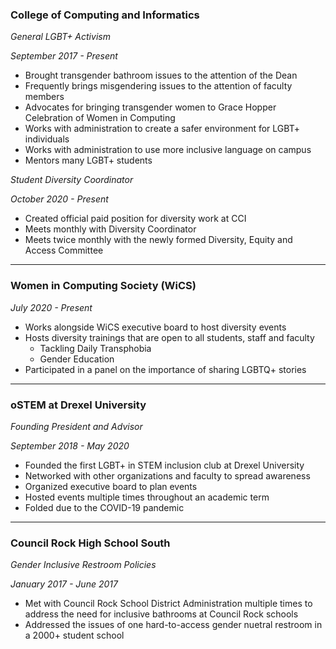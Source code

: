 <h3 class="pr">College of Computing and Informatics</h3>

_General LGBT+ Activism_

_September 2017 - Present_

* Brought transgender bathroom issues to the attention of the Dean
* Frequently brings misgendering issues to the attention of faculty members
* Advocates for bringing transgender women to Grace Hopper Celebration of Women
	in Computing
* Works with administration to create a safer environment for LGBT+ individuals
* Works with administration to use more inclusive language on campus
* Mentors many LGBT+ students

_Student Diversity Coordinator_

_October 2020 - Present_

* Created official paid position for diversity work at CCI
* Meets monthly with Diversity Coordinator
* Meets twice monthly with the newly formed Diversity, Equity and Access 
	Committee

---

<h3 class="po">Women in Computing Society (WiCS)</h3>

_July 2020 - Present_

* Works alongside WiCS executive board to host diversity events
* Hosts diversity trainings that are open to all students, staff and faculty
	* Tackling Daily Transphobia
	* Gender Education
* Participated in a panel on the importance of sharing LGBTQ+ stories

---

<h3 class="py">oSTEM at Drexel University</h3>

_Founding President and Advisor_

_September 2018 - May 2020_

* Founded the first LGBT+ in STEM inclusion club at Drexel University
* Networked with other organizations and faculty to spread awareness
* Organized executive board to plan events
* Hosted events multiple times throughout an academic term
* Folded due to the COVID-19 pandemic

---
<h3 class="pg">Council Rock High School South</h3>

_Gender Inclusive Restroom Policies_

_January 2017 - June 2017_

* Met with Council Rock School District Administration multiple times to address 
	the need for inclusive bathrooms at Council Rock schools
* Addressed the issues of one hard-to-access gender nuetral restroom in a 2000+
	student school
